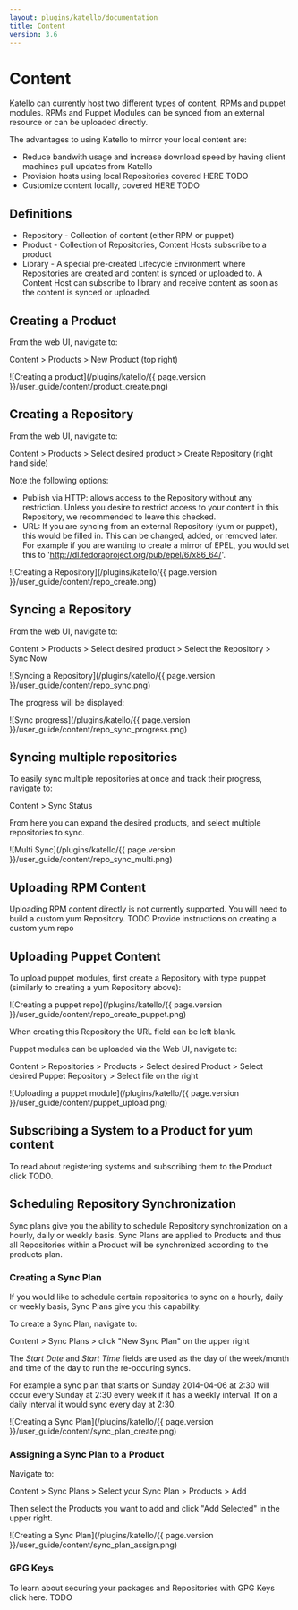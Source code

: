 ```yaml
---
layout: plugins/katello/documentation
title: Content
version: 3.6
---
```


# Content

Katello can currently host two different types of content, RPMs and puppet modules.
RPMs and Puppet Modules can be synced from an external resource or can be uploaded directly.

The advantages to using Katello to mirror your local content are:

* Reduce bandwith usage and increase download speed by having client machines pull updates from Katello
* Provision hosts using local Repositories covered HERE TODO
* Customize content locally, covered HERE TODO

## Definitions

* Repository - Collection of content (either RPM or puppet)
* Product - Collection of Repositories, Content Hosts subscribe to a product
* Library - A special pre-created Lifecycle Environment where Repositories are created and content is synced or uploaded to.  A Content Host can subscribe to library and receive content as soon as the content is synced or uploaded.

## Creating a Product

From the web UI, navigate to:

Content > Products > New Product (top right)

![Creating a product](/plugins/katello/{{ page.version }}/user_guide/content/product_create.png)


## Creating a Repository

From the web UI, navigate to:

Content > Products > Select desired product > Create Repository (right hand side)

Note the following options:

* Publish via HTTP: allows access to the Repository without any restriction.  Unless you desire to restrict access to your content in this Repository, we recommended to leave this checked.
* URL: If you are syncing from an external Repository (yum or puppet), this would be filled in. This can be changed, added, or removed later.  For example if you are wanting to create a mirror of EPEL, you would set this to 'http://dl.fedoraproject.org/pub/epel/6/x86_64/'.

![Creating a Repository](/plugins/katello/{{ page.version }}/user_guide/content/repo_create.png)


## Syncing a Repository

From the web UI, navigate to:

Content > Products > Select desired product > Select the Repository > Sync Now

![Syncing a Repository](/plugins/katello/{{ page.version }}/user_guide/content/repo_sync.png)

The progress will be displayed:

![Sync progress](/plugins/katello/{{ page.version }}/user_guide/content/repo_sync_progress.png)

## Syncing multiple repositories

To easily sync multiple repositories at once and track their progress, navigate to:

Content > Sync Status

From here you can expand the desired products, and select multiple repositories to sync.

![Multi Sync](/plugins/katello/{{ page.version }}/user_guide/content/repo_sync_multi.png)


## Uploading RPM Content

Uploading RPM content directly is not currently supported.  You will need to build a custom yum Repository.  TODO Provide instructions on creating a custom yum repo


## Uploading Puppet Content

To upload puppet modules, first create a Repository with type puppet (similarly to creating a yum Repository above):

![Creating a puppet repo](/plugins/katello/{{ page.version }}/user_guide/content/repo_create_puppet.png)

When creating this Repository the URL field can be left blank.

Puppet modules can be uploaded via the Web UI, navigate to:

Content > Repositories > Products > Select desired Product > Select desired Puppet Repository > Select file on the right

![Uploading a puppet module](/plugins/katello/{{ page.version }}/user_guide/content/puppet_upload.png)


## Subscribing a System to a Product for yum content

To read about registering systems and subscribing them to the Product click TODO.


## Scheduling Repository Synchronization

Sync plans give you the ability to schedule Repository synchronization on a hourly, daily or weekly basis. Sync Plans are applied to Products and thus all Repositories within a Product will be synchronized according to the products plan.

### Creating a Sync Plan

If you would like to schedule certain repositories to sync on a hourly, daily or weekly basis, Sync Plans give you this capability.

To create a Sync Plan, navigate to:

Content > Sync Plans > click "New Sync Plan" on the upper right

The *Start Date* and *Start Time* fields are used as the day of the week/month and time of the day to run the re-occuring syncs.

For example a sync plan that starts on Sunday 2014-04-06 at 2:30 will occur every Sunday at 2:30 every week if it has a weekly interval. If on a daily interval it would sync every day at 2:30.

![Creating a Sync Plan](/plugins/katello/{{ page.version }}/user_guide/content/sync_plan_create.png)

### Assigning a Sync Plan to a Product

Navigate to:

Content > Sync Plans > Select your Sync Plan > Products > Add

Then select the Products you want to add and click "Add Selected" in the upper right.

![Creating a Sync Plan](/plugins/katello/{{ page.version }}/user_guide/content/sync_plan_assign.png)

### GPG Keys

To learn about securing your packages and Repositories with GPG Keys click here.  TODO

